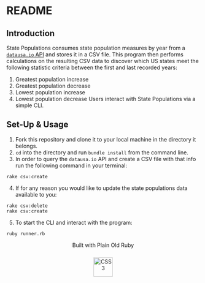 # README

## Introduction

State Populations consumes state population measures by year from a [`datausa.io` API](https://datausa.io/api/data?drilldowns=State&measures=Population) and stores it in a CSV file. This program then performs calculations on the resulting CSV data to discover which US states meet the following statistic criteria between the first and last recorded years: 
  1. Greatest population increase 
  2. Greatest population decrease 
  3. Lowest population increase 
  4. Lowest population decrease 
Users interact with State Populations via a simple CLI.

## Set-Up & Usage

1. Fork this repository and clone it to your local machine in the directory it belongs. 
2. `cd` into the directory and run `bundle install` from the command line. 
3. In order to query the `datausa.io` API and create a CSV file with that info run the following command in your terminal:
```
rake csv:create
```
4. If for any reason you would like to update the state populations data available to you: 
```
rake csv:delete
rake csv:create
```
5. To start the CLI and interact with the program:
```
ruby runner.rb
```

<div align="center">   
    <p>Built with Plain Old Ruby</p>
    <a href="https://www.ruby-lang.org/en/" target="_blank"><img style="margin: 10px" src="https://profilinator.rishav.dev/skills-assets/ruby-original-wordmark.svg" alt="CSS3" height="50" /></a>   
</div>

